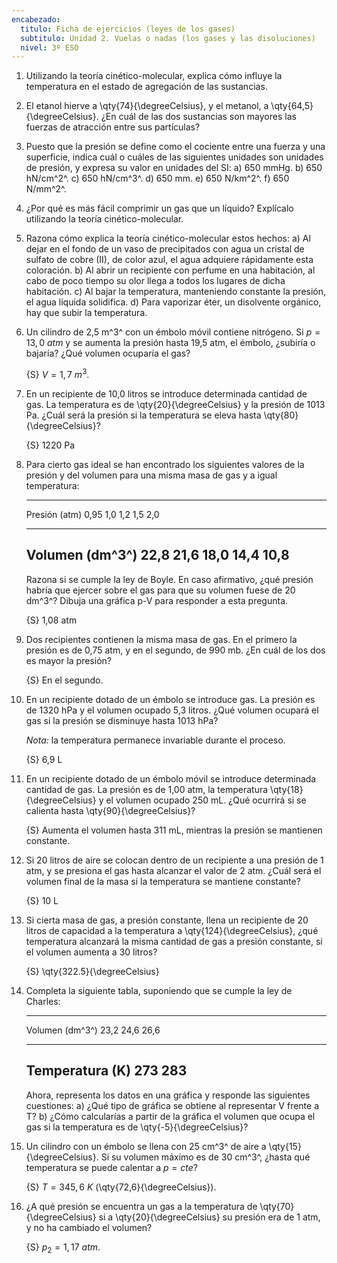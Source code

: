```yaml
---
encabezado:
  titulo: Ficha de ejercicios (leyes de los gases)
  subtitulo: Unidad 2. Vuelas o nadas (los gases y las disoluciones)
  nivel: 3º ESO
---
```


1.  Utilizando la teoría cinético-molecular, explica cómo influye la temperatura en el estado de agregación de las sustancias.

1.  El etanol hierve a \qty{74}{\degreeCelsius}, y el metanol, a \qty{64,5}{\degreeCelsius}.
    ¿En cuál de las dos sustancias son mayores las fuerzas de atracción entre sus partículas?

2.  Puesto que la presión se define como el cociente entre una fuerza y una superficie, indica cuál
    o cuáles de las siguientes unidades son unidades de presión, y expresa su valor en unidades del SI:
    a) 650 mmHg.
    b) 650 hN/cm^2^.
    c) 650 hN/cm^3^.
    d) 650 mm.
    e) 650 N/km^2^.
    f) 650 N/mm^2^.

1.  ¿Por qué es más fácil comprimir un gas que un líquido? Explícalo utilizando la teoría cinético-molecular.

1.  Razona cómo explica la teoría cinético-molecular estos hechos:
    a)  Al dejar en el fondo de un vaso de precipitados con agua un cristal de sulfato de cobre (II), de
        color azul, el agua adquiere rápidamente esta coloración.
    b)  Al abrir un recipiente con perfume en una habitación,
        al cabo de poco tiempo su olor llega a todos los lugares de dicha habitación.
    c)  Al bajar la temperatura, manteniendo constante la presión, el agua líquida solidifica.
    d)  Para vaporizar éter, un disolvente orgánico, hay     que subir la temperatura.

2.  Un cilindro de 2,5 m^3^ con un émbolo móvil contiene nitrógeno. Si $p = 13,0\ atm$ y se aumenta la
    presión hasta 19,5 atm, el émbolo, ¿subiría o bajaría? ¿Qué volumen ocuparía el gas?
    
    {S} $V = 1,7\ m^3$.

3.  En un recipiente de 10,0 litros se introduce determinada cantidad de
    gas. La temperatura es de \qty{20}{\degreeCelsius} y la presión de 1013 Pa. ¿Cuál
    será la presión si la temperatura se eleva hasta \qty{80}{\degreeCelsius}?

    {S} 1220 Pa

1.  Para cierto gas ideal se han encontrado los siguientes valores de la presión y del volumen para una
    misma masa de gas y a igual temperatura:

    ----------------------------------------------------
     Presión (atm)     0,95    1,0    1,2    1,5    2,0
    ----------------- ------ ------ ------ ------ ------
     Volumen (dm^3^)   22,8   21,6   18,0   14,4   10,8
    ----------------------------------------------------

    Razona si se cumple la ley de Boyle. En caso afirmativo,
    ¿qué presión habría que ejercer sobre el gas para que su volumen fuese de 20 dm^3^?
    Dibuja una gráfica p-V para responder a esta pregunta.

    {S} 1,08 atm

1.  Dos recipientes contienen la misma masa de gas. En el primero la presión es de 0,75 atm, y en el segundo,
    de 990 mb. ¿En cuál de los dos es mayor la presión?

    {S} En el segundo.

2.  En un recipiente dotado de un émbolo se introduce gas. La presión es
    de 1320 hPa y el volumen ocupado 5,3 litros. ¿Qué volumen ocupará el
    gas si la presión se disminuye hasta 1013 hPa?

    *Nota:* la temperatura permanece invariable durante el proceso.

    {S} 6,9 L

3.  En un recipiente dotado de un émbolo móvil se introduce determinada
    cantidad de gas. La presión es de 1,00 atm, la temperatura \qty{18}{\degreeCelsius} y
    el volumen ocupado 250 mL. ¿Qué ocurrirá si se calienta hasta \qty{90}{\degreeCelsius}?

    {S} Aumenta el volumen hasta 311 mL, mientras la presión se mantienen constante.

4.  Si 20 litros de aire se colocan dentro de un recipiente a una
    presión de 1 atm, y se presiona el gas hasta alcanzar el valor de 2
    atm. ¿Cuál será el volumen final de la masa si la temperatura se
    mantiene constante?

    {S} 10 L

5.  Si cierta masa de gas, a presión constante, llena un recipiente de
    20 litros de capacidad a la temperatura a \qty{124}{\degreeCelsius}, ¿qué temperatura
    alcanzará la misma cantidad de gas a presión constante, si el
    volumen aumenta a 30 litros?

    {S} \qty{322.5}{\degreeCelsius}

1.  Completa la siguiente tabla, suponiendo que se cumple la ley de Charles:

    ---------------------------------------------
     Volumen (dm^3^)          23,2   24,6   26,6
    ----------------- ------ ------ ------ ------
     Temperatura (K)    273    283
    ---------------------------------------------

    Ahora, representa los datos en una gráfica y responde las siguientes cuestiones:
    a)  ¿Qué tipo de gráfica se obtiene al representar V frente a T?
    b)  ¿Cómo calcularías a partir de la gráfica el volumen que ocupa el gas si la
        temperatura es de \qty{-5}{\degreeCelsius}?

2.  Un cilindro con un émbolo se llena con 25 cm^3^ de aire a \qty{15}{\degreeCelsius}.
    Si su volumen máximo es de 30 cm^3^, ¿hasta qué temperatura se puede calentar a $p = cte$?

    {S} $T = 345,6\ K$ (\qty{72,6}{\degreeCelsius}).

3.  ¿A qué presión se encuentra un gas a la temperatura de \qty{70}{\degreeCelsius}
    si a \qty{20}{\degreeCelsius} su presión era de 1 atm, y no ha cambiado el volumen?
    
    {S} $p_2 = 1,17\ atm$.